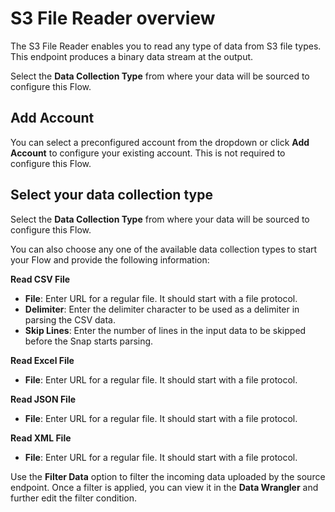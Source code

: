 # S3 File Reader overview

The S3 File Reader enables you to read any type of data from S3 file types. This endpoint produces a binary data stream at the output.

Select the **Data Collection Type** from where your data will be sourced to configure this Flow.

## Add Account

You can select a preconfigured account from the dropdown or click **Add Account** to configure your existing account. This is not required to configure this Flow.

## Select your data collection type

Select the **Data Collection Type** from where your data will be sourced to configure this Flow.

You can also choose any one of the available data collection types to start your Flow and provide the following information:

**Read CSV File**

* **File**: Enter URL for a regular file. It should start with a file protocol.
* **Delimiter**: Enter the delimiter character to be used as a delimiter in parsing the CSV data.
* **Skip Lines**: Enter the number of lines in the input data to be skipped before the Snap starts parsing.

**Read Excel File**

* **File**: Enter URL for a regular file. It should start with a file protocol.

**Read JSON File**

* **File**: Enter URL for a regular file. It should start with a file protocol.

**Read XML File**

* **File**: Enter URL for a regular file. It should start with a file protocol.

Use the **Filter Data** option to filter the incoming data uploaded by the source endpoint. Once a filter is applied, you can view it in the **Data Wrangler** and further edit the filter condition.
